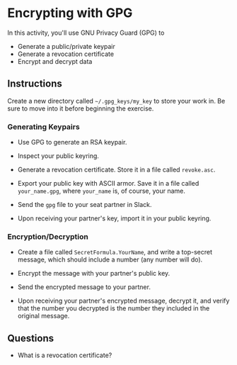 # Encrypting with GPG

In this activity, you'll use GNU Privacy Guard (GPG) to
- Generate a public/private keypair
- Generate a revocation certificate
- Encrypt and decrypt data

## Instructions

Create a new directory called `~/.gpg_keys/my_key` to store your work in. Be sure to move into it before beginning the exercise.

### Generating Keypairs

- Use GPG to generate an RSA keypair.

- Inspect your public keyring.

- Generate a revocation certificate. Store it in a file called `revoke.asc`.

- Export your public key with ASCII armor. Save it in a file called `your_name.gpg`, where `your_name` is, of course, your name.

- Send the `gpg` file to your seat partner in Slack.

- Upon receiving your partner's key, import it in your public keyring.

### Encryption/Decryption

- Create a file called `SecretFormula.YourName`, and write a top-secret message, which should include a number (any number will do).

- Encrypt the message with your partner's public key.

- Send the encrypted message to your partner.

- Upon receiving your partner's encrypted message, decrypt it, and verify that the number you decrypted is the number they included in the original message.

## Questions

- What is a revocation certificate?
